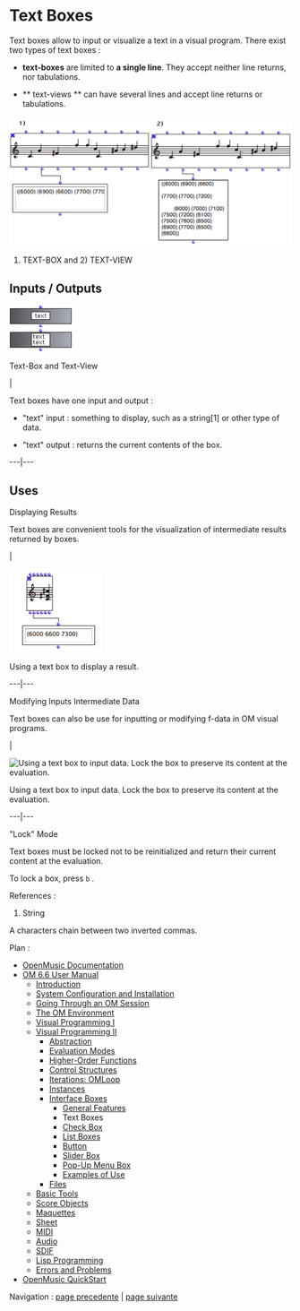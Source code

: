 # Text Boxes

Text boxes allow to input or visualize a text in a visual program. There exist
two types of text boxes :

  * **text-boxes** are limited to **a single line**. They accept neither line returns, nor tabulations.

  * ** text-views  ** can have several lines and accept line returns or tabulations.

![1\) TEXT-BOX and 2\) TEXT-VIEW](../res/textview.png)

1) TEXT-BOX and 2) TEXT-VIEW

## Inputs / Outputs

![Text-Box and Text-View](../res/textbox1.png)

Text-Box and Text-View

|

Text boxes have one input and output :

  * "text" input : something to display, such as a  string[1] or other type of data.

  * "text" output : returns the current contents of the box.

  
  
---|---  
  
## Uses

Displaying Results

Text boxes are convenient tools for the visualization of intermediate results
returned by boxes.

|

![Using a text box to display a result.](../res/textdisplay.png)

Using a text box to display a result.  
  
---|---  
  
Modifying Inputs Intermediate Data

Text boxes can also be use for inputting or modifying f-data in OM visual
programs.

|

![Using a text box to input data. Lock the box to preserve its content at the
evaluation.](../res/textinput.png)

Using a text box to input data. Lock the box to preserve its content at the
evaluation.  
  
---|---  
  
"Lock" Mode

Text boxes must be locked not to be reinitialized and return their current
content at the evaluation.

To lock a box, press `b` .

References :

  1. String

A characters chain between two inverted commas.

Plan :

  * [OpenMusic Documentation](OM-Documentation)
  * [OM 6.6 User Manual](OM-User-Manual)
    * [Introduction](00-Sommaire)
    * [System Configuration and Installation](Installation)
    * [Going Through an OM Session](Goingthrough)
    * [The OM Environment](Environment)
    * [Visual Programming I](BasicVisualProgramming)
    * [Visual Programming II](AdvancedVisualProgramming)
      * [Abstraction](Abstraction)
      * [Evaluation Modes](EvalModes)
      * [Higher-Order Functions](HighOrder)
      * [Control Structures](Control)
      * [Iterations: OMLoop](OMLoop)
      * [Instances](Instances)
      * [Interface Boxes](InterfaceBoxes)
        * [General Features](GeneralFeatures)
        * Text Boxes
        * [Check Box](CheckBox)
        * [List Boxes](ListBoxes)
        * [Button](Button)
        * [Slider Box](Slider)
        * [Pop-Up Menu Box](MenuBoxes)
        * [Examples of Use](InterfaceExample)
      * [Files](Files)
    * [Basic Tools](BasicObjects)
    * [Score Objects](ScoreObjects)
    * [Maquettes](Maquettes)
    * [Sheet](Sheet)
    * [MIDI](MIDI)
    * [Audio](Audio)
    * [SDIF](SDIF)
    * [Lisp Programming](Lisp)
    * [Errors and Problems](errors)
  * [OpenMusic QuickStart](QuickStart-Chapters)

Navigation : [page precedente](GeneralFeatures "page précédente\(General
Features\)") | [page suivante](CheckBox "page suivante\(Check Box\)")


